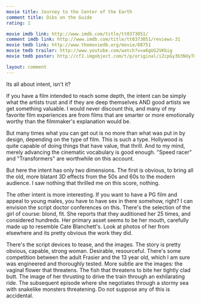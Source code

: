 ```yaml
---
movie title: Journey to the Center of the Earth
comment title: Dibs on the Guide
rating: 1

movie imdb link: http://www.imdb.com/title/tt0373051/
comment imdb link: http://www.imdb.com/title/tt0373051/reviews-31
movie tmdb link: http://www.themoviedb.org/movie/88751
movie tmdb trailer: http://www.youtube.com/watch?v=a6gUG2VKbig
movie tmdb poster: http://cf2.imgobject.com/t/p/original/iZcpGy3b3NXyTmggsTyXusydsO6.jpg

layout: comment
---
```


Its all about intent, isn't it?

If you have a film intended to reach some depth, the intent can be simply what the artists trust and if they are deep themselves AND good artists we get something valuable. I would never discount this, and many of my favorite film experiences are from films that are smarter or more emotionally worthy than the filmmaker's explanation would be.

But many times what you can get out is no more than what was put in by design, depending on the type of film. This is such a type. Hollywood is quite capable of doing things that have value, that thrill. And to my mind, merely advancing the cinematic vocabulary is good enough. "Speed racer" and "Transformers" are worthwhile on this account.

But here the intent has only two dimensions. The first is obvious, to bring all the old, more blatant 3D effects from the 50s and 60s to the modern audience. I saw nothing that thrilled me on this score, nothing.

The other intent is more interesting. If you want to have a PG film and appeal to young males, you have to have sex in there somehow, right? I can envision the script doctor conferences on this. There's the selection of the girl of course: blond, fit. She reports that they auditioned her 25 times, and considered hundreds. Her primary asset seems to be her mouth, carefully made up to resemble Cate Blanchett's. Look at photos of her from elsewhere and its pretty obvious the work they did.

There's the script devices to tease, and the images. The story is pretty obvious, capable, strong woman. Desirable, resourceful. There's some competition between the adult Frasier and the 13 year old, which I am sure was engineered and thoroughly tested. More subtle are the images: the vaginal flower that threatens. The fish that threatens to bite her tightly clad butt. The image of her thrusting to drive the train through an exhilarating ride. The subsequent episode where she negotiates through a stormy sea with snakelike monsters threatening. Do not suppose any of this is accidental.